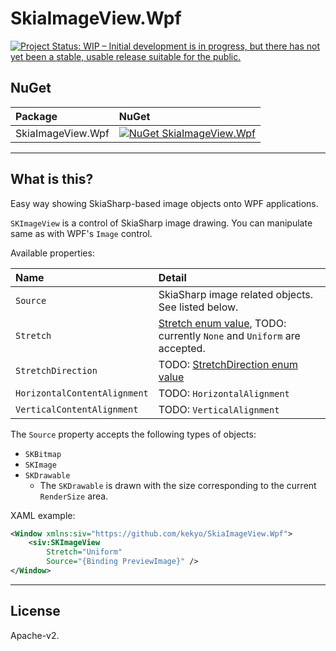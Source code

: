 # SkiaImageView.Wpf

[![Project Status: WIP – Initial development is in progress, but there has not yet been a stable, usable release suitable for the public.](https://www.repostatus.org/badges/latest/wip.svg)](https://www.repostatus.org/#wip)

## NuGet

|Package|NuGet|
|:--|:--|
|SkiaImageView.Wpf|[![NuGet SkiaImageView.Wpf](https://img.shields.io/nuget/v/SkiaImageView.Wpf.svg?style=flat)](https://www.nuget.org/packages/SkiaImageView.Wpf)|

----

## What is this?

Easy way showing SkiaSharp-based image objects onto WPF applications.

`SKImageView` is a control of SkiaSharp image drawing.
You can manipulate same as with WPF's `Image` control.

Available properties:

|Name|Detail|
|:----|:----|
|`Source`|SkiaSharp image related objects. See listed below.|
|`Stretch`|[Stretch enum value](https://docs.microsoft.com/en-us/dotnet/api/system.windows.media.stretch?view=windowsdesktop-6.0), TODO: currently `None` and `Uniform` are accepted. |
|`StretchDirection`|TODO: [StretchDirection enum value](https://docs.microsoft.com/en-us/dotnet/api/system.windows.controls.stretchdirection?view=windowsdesktop-6.0)|
|`HorizontalContentAlignment`|TODO: `HorizontalAlignment`|
|`VerticalContentAlignment`|TODO: `VerticalAlignment`|

The `Source` property accepts the following types of objects:

* `SKBitmap`
* `SKImage`
* `SKDrawable`
  * The `SKDrawable` is drawn with the size corresponding to the current `RenderSize` area.

XAML example:

```xml
<Window xmlns:siv="https://github.com/kekyo/SkiaImageView.Wpf">
    <siv:SKImageView
        Stretch="Uniform"
        Source="{Binding PreviewImage}" />
</Window>
```

----

## License

Apache-v2.
